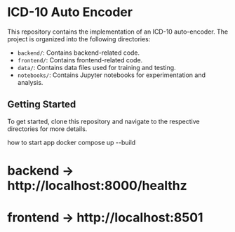 # ICD-10 Auto Encoder

This repository contains the implementation of an ICD-10 auto-encoder. The project is organized into the following directories:

- `backend/`: Contains backend-related code.
- `frontend/`: Contains frontend-related code.
- `data/`: Contains data files used for training and testing.
- `notebooks/`: Contains Jupyter notebooks for experimentation and analysis.

## Getting Started

To get started, clone this repository and navigate to the respective directories for more details.

how to start app 
docker compose up --build
# backend → http://localhost:8000/healthz
# frontend → http://localhost:8501
